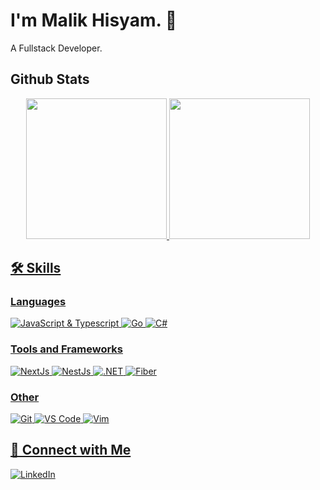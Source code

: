 # I'm Malik Hisyam. 👋

A Fullstack Developer.

## Github Stats
<p align="center">
<a href="https://github.com/IsekaiRespawn">
   <img height="225em" src="http://github-profile-summary-cards.vercel.app/api/cards/repos-per-language?username=IsekaiRespawn&theme=aura"/>
   <img height="225em" src="http://github-profile-summary-cards.vercel.app/api/cards/most-commit-language?username=IsekaiRespawn&theme=aura"/>
</p>

## 🛠 Skills

### Languages
![JavaScript & Typescript](https://img.shields.io/badge/TypeScript-3178C6?logo=typescript&logoColor=white&style=for-the-badge)
![Go](https://img.shields.io/badge/Go-00ADD8?style=for-the-badge&logo=go&logoColor=white)
![C#](https://img.shields.io/badge/C%23-239120?style=for-the-badge&logo=csharp&logoColor=white)

### Tools and Frameworks

![NextJs](https://img.shields.io/badge/Next.js-000000?style=for-the-badge&logo=nextdotjs&logoColor=white)
![NestJs](https://img.shields.io/badge/NestJS-E0234E?style=for-the-badge&logo=nestjs&logoColor=white)
![.NET](https://img.shields.io/badge/.NET-512BD4?style=for-the-badge&logo=dotnet&logoColor=white)
![Fiber](https://img.shields.io/badge/Fiber-ff2b2b?style=for-the-badge&logo=go&logoColor=white)

### Other

![Git](https://img.shields.io/badge/Git-F05032?style=for-the-badge&logo=git&logoColor=white)
![VS Code](https://img.shields.io/badge/VS_Code-0078D4?style=for-the-badge&logo=visual-studio-code&logoColor=white)
![Vim](https://img.shields.io/badge/Vim-019733?style=for-the-badge&logo=vim&logoColor=white)

## 🔗 Connect with Me

[![LinkedIn](https://img.shields.io/badge/LinkedIn-0A66C2?style=for-the-badge&logo=linkedin&logoColor=white)](https://www.linkedin.com/in/syammalik/)
